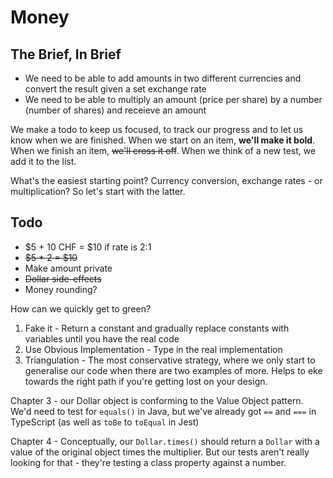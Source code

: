 # Money

## The Brief, In Brief

- We need to be able to add amounts in two different currencies and convert the result given a set exchange rate
- We need to be able to multiply an amount (price per share) by a number (number of shares) and receieve an amount

We make a todo to keep us focused, to track our progress and to let us know when we are finished. When we start on an item, **we'll make it bold**. When we finish an item, ~~we'll cross it off~~. When we think of a new test, we add it to the list.

What's the easiest starting point? Currency conversion, exchange rates - or multiplication? So let's start with the latter.

## Todo

- $5 + 10 CHF = $10 if rate is 2:1
- ~~$5 * 2 = $10~~
- Make amount private
- ~~Dollar side-effects~~
- Money rounding?

How can we quickly get to green?

1. Fake it - Return a constant and gradually replace constants with variables until you have the real code
2. Use Obvious Implementation - Type in the real implementation
3. Triangulation - The most conservative strategy, where we only start to generalise our code when there are two examples of more. Helps to eke towards the right path if you're getting lost on your design.

Chapter 3 - our Dollar object is conforming to the Value Object pattern. We'd need to test for `equals()` in Java, but we've already got `==` and `===` in TypeScript (as well as `toBe` to `toEqual` in Jest)

Chapter 4 - Conceptually, our `Dollar.times()` should return a `Dollar` with a value of the original object times the multiplier. But our tests aren't really looking for that - they're testing a class property against a number.
